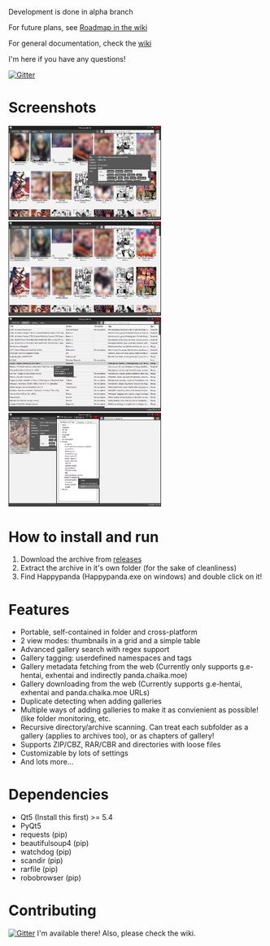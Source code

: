 Development is done in alpha branch

For future plans, see [Roadmap in the wiki](https://github.com/Pewpews/happypanda/wiki/Roadmap)

For general documentation, check the [wiki](https://github.com/Pewpews/happypanda/wiki)

I'm here if you have any questions!

[![Gitter](https://badges.gitter.im/Join%20Chat.svg)](https://gitter.im/Pewpews/happypanda?utm_source=badge&utm_medium=badge&utm_campaign=pr-badge&utm_content=badge)

# Screenshots
<img src="misc/screenshot1.png" width="300">
<img src="misc/screenshot2.png" width="300">
<img src="misc/screenshot3.png" width="300">
<img src="misc/screenshot4.png" width="300">

# How to install and run
1. Download the archive from [releases](https://github.com/Pewpews/happypanda/releases)
2. Extract the archive in it's own folder (for the sake of cleanliness)
3. Find Happypanda (Happypanda.exe on windows) and double click on it!

# Features
- Portable, self-contained in folder and cross-platform
- 2 view modes: thumbnails in a grid and a simple table
- Advanced gallery search with regex support
- Gallery tagging: userdefined namespaces and tags
- Gallery metadata fetching from the web (Currently only supports g.e-hentai, exhentai and indirectly panda.chaika.moe)
- Gallery downloading from the web (Currently supports g.e-hentai, exhentai and panda.chaika.moe URLs)
- Duplicate detecting when adding galleries
- Multiple ways of adding galleries to make it as convienient as possible! (like folder monitoring, etc.
- Recursive directory/archive scanning. Can treat each subfolder as a gallery (applies to archives too), or as chapters of gallery!
- Supports ZIP/CBZ, RAR/CBR and directories with loose files
- Customizable by lots of settings
- And lots more...

# Dependencies
- Qt5 (Install this first) >= 5.4
- PyQt5
- requests (pip)
- beautifulsoup4 (pip)
- watchdog (pip)
- scandir (pip)
- rarfile (pip)
- robobrowser (pip)

# Contributing
[![Gitter](https://badges.gitter.im/Join%20Chat.svg)](https://gitter.im/Pewpews/happypanda?utm_source=badge&utm_medium=badge&utm_campaign=pr-badge&utm_content=badge)
I'm available there! Also, please check the wiki.
